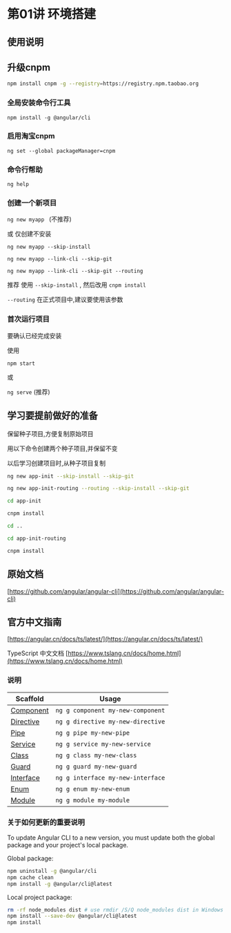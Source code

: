 # 第01讲 环境搭建

## 使用说明

## 升级cnpm

```bash
npm install cnpm -g --registry=https://registry.npm.taobao.org
```

### 全局安装命令行工具

`npm install -g @angular/cli`

### 启用淘宝cnpm

`ng set --global packageManager=cnpm`

### 命令行帮助

`ng help`

### 创建一个新项目

`ng new myapp ` (不推荐)

或 仅创建不安装

`ng new myapp --skip-install`  

`ng new myapp --link-cli --skip-git`

`ng new myapp --link-cli --skip-git --routing`


推荐 使用 `--skip-install` , 然后改用 `cnpm install`

`--routing` 在正式项目中,建议要使用该参数

### 首次运行项目

要确认已经完成安装 

使用 

`npm start`

或

`ng serve`  (推荐)


## 学习要提前做好的准备

保留种子项目,方便复制原始项目

用以下命令创建两个种子项目,并保留不变

以后学习创建项目时,从种子项目复制

```bash
ng new app-init --skip-install --skip-git 

ng new app-init-routing --routing --skip-install --skip-git

cd app-init

cnpm install

cd ..

cd app-init-routing

cnpm install
```


## 原始文档

[https://github.com/angular/angular-cli](https://github.com/angular/angular-cli)

## 官方中文指南

[https://angular.cn/docs/ts/latest/](https://angular.cn/docs/ts/latest/)

TypeScript 中文文档
[https://www.tslang.cn/docs/home.html](https://www.tslang.cn/docs/home.html)

### 说明

Scaffold  | Usage
---       | ---
[Component](https://github.com/angular/angular-cli/wiki/generate-component) | `ng g component my-new-component`
[Directive](https://github.com/angular/angular-cli/wiki/generate-directive) | `ng g directive my-new-directive`
[Pipe](https://github.com/angular/angular-cli/wiki/generate-pipe)           | `ng g pipe my-new-pipe`
[Service](https://github.com/angular/angular-cli/wiki/generate-service)     | `ng g service my-new-service`
[Class](https://github.com/angular/angular-cli/wiki/generate-class)         | `ng g class my-new-class`
[Guard](https://github.com/angular/angular-cli/wiki/generate-guard)         | `ng g guard my-new-guard`
[Interface](https://github.com/angular/angular-cli/wiki/generate-interface) | `ng g interface my-new-interface`
[Enum](https://github.com/angular/angular-cli/wiki/generate-enum)           | `ng g enum my-new-enum`
[Module](https://github.com/angular/angular-cli/wiki/generate-module)       | `ng g module my-module`

### 关于如何更新的重要说明

To update Angular CLI to a new version, you must update both the global package and your project's local package.

Global package:
```bash
npm uninstall -g @angular/cli
npm cache clean
npm install -g @angular/cli@latest
```

Local project package:
```bash
rm -rf node_modules dist # use rmdir /S/Q node_modules dist in Windows Command Prompt; use rm -r -fo node_modules,dist in Windows PowerShell
npm install --save-dev @angular/cli@latest
npm install
```



